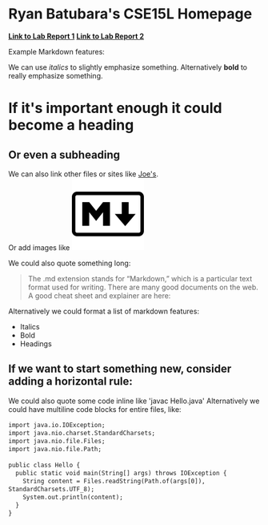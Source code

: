 # Ryan Batubara's CSE15L Homepage

[**Link to Lab Report 1**](https://rybplayer.github.io/cse15l-lab-reports/lab1report.html)
[**Link to Lab Report 2**](https://rybplayer.github.io/cse15l-lab-reports/lab2report.html)

Example Markdown features:

We can use *italics* to slightly emphasize something.
Alternatively **bold** to really emphasize something.

# If it's important enough it could become a heading
## Or even a subheading

We can also link other files or sites like [Joe's](https://jpolitz.github.io/cse-15l-lab-report/index.html). \
Or add images like ![Image](favicon.png)

We could also quote something long:
> The .md extension stands for “Markdown,” which is a particular text format used for writing. 
> There are many good documents on the web. 
> A good cheat sheet and explainer are here:

Alternatively we could format a list of markdown features:
* Italics
* Bold
* Headings

If we want to start something new, consider adding a horizontal rule:
---

We could also quote some code inline like 'javac Hello.java'
Alternatively we could have multiline code blocks for entire files, like:
```
import java.io.IOException;
import java.nio.charset.StandardCharsets;
import java.nio.file.Files;
import java.nio.file.Path;

public class Hello {
  public static void main(String[] args) throws IOException {
    String content = Files.readString(Path.of(args[0]), StandardCharsets.UTF_8);    
    System.out.println(content);
  }
}
```
